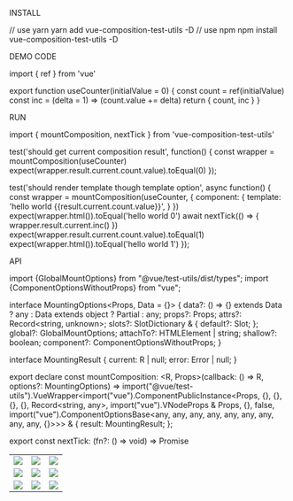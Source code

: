 INSTALL

// use yarn
yarn add vue-composition-test-utils -D
// use npm
npm install vue-composition-test-utils -D

DEMO CODE 

import { ref } from 'vue'

export function useCounter(initialValue = 0) {
  const count = ref(initialValue)
  const inc = (delta = 1) => (count.value += delta)
  return { count, inc }
}

RUN 

import { mountComposition, nextTick } from 'vue-composition-test-utils'

test('should get current composition result', function() {
  const wrapper = mountComposition(useCounter)
  expect(wrapper.result.current.count.value).toEqual(0)
});

test('should render template though template option', async function() {
  const wrapper = mountComposition(useCounter, {
    component: {
      template: 'hello world {{result.current.count.value}}',
    }
  })
  expect(wrapper.html()).toEqual('hello world 0')
  await nextTick(() => {
    wrapper.result.current.inc()
  })
  expect(wrapper.result.current.count.value).toEqual(1)
  expect(wrapper.html()).toEqual('hello world 1')
});

API

import {GlobalMountOptions} from "@vue/test-utils/dist/types";
import {ComponentOptionsWithoutProps} from "vue";

interface MountingOptions<Props, Data = {}> {
    data?: () => {} extends Data ? any : Data extends object ? Partial<Data> : any;
    props?: Props;
    attrs?: Record<string, unknown>;
    slots?: SlotDictionary & {
        default?: Slot;
    };
    global?: GlobalMountOptions;
    attachTo?: HTMLElement | string;
    shallow?: boolean;
    component?: ComponentOptionsWithoutProps;
}

interface MountingResult<R> {
    current: R | null;
    error: Error | null;
}

export declare const mountComposition: <R, Props>(callback: () => R, options?: MountingOptions<never>) => import("@vue/test-utils").VueWrapper<import("vue").ComponentPublicInstance<Props, {}, {}, {}, {}, Record<string, any>, import("vue").VNodeProps & Props, {}, false, import("vue").ComponentOptionsBase<any, any, any, any, any, any, any, any, any, {}>>> & {
    result: MountingResult<R>;
};

export const nextTick: (fn?: () => void) => Promise<void>

<table>
    <tr>
        <td><img src="https://oscimg.oschina.net/oscnet/up-3ea20e447ac621a161e395fb53ccc683d84.png"/></td>
        <td><img src="https://oscimg.oschina.net/oscnet/up-a6f23cf9a371a30165e135eff6d9ae89a9d.png"/></td>
		<td><img src="https://oscimg.oschina.net/oscnet/up-ff5f62016bf6624c1ff27eee57499dccd44.png"/></td>
    </tr>
	<tr>
        <td><img src="https://oscimg.oschina.net/oscnet/up-b9a582fdb26ec69d407fabd044d2c8494df.png"/></td>
        <td><img src="https://oscimg.oschina.net/oscnet/up-96427ee08fca29d77934cfc8d1b1a637cef.png"/></td>
		<td><img src="https://oscimg.oschina.net/oscnet/up-5fdadc582d24cccd7727030d397b63185a3.png"/></td>
    </tr>
	<tr>
        <td><img src="https://oscimg.oschina.net/oscnet/up-0a36797b6bcc50c36d40c3c782665b89efc.png"/></td>
        <td><img src="https://oscimg.oschina.net/oscnet/up-d77995cc00687cedd00d5ac7d68a07ea276.png"/></td>
		<td><img src="https://oscimg.oschina.net/oscnet/up-fa8f5ab20becf59b4b38c1b92a9989e7109.png"/></td>
    </tr>
</table>
